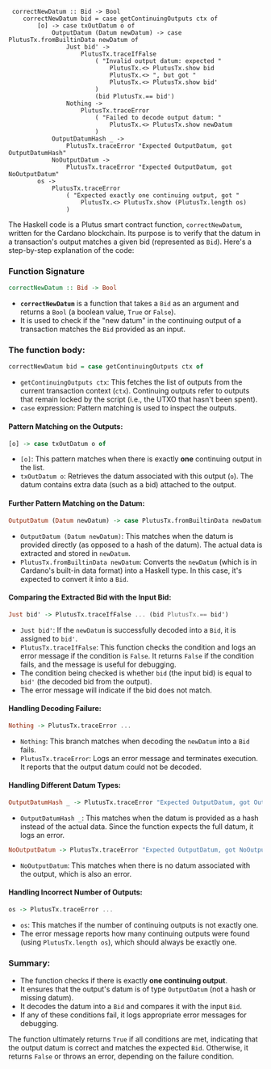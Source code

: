 ```
 correctNewDatum :: Bid -> Bool
    correctNewDatum bid = case getContinuingOutputs ctx of
        [o] -> case txOutDatum o of
            OutputDatum (Datum newDatum) -> case PlutusTx.fromBuiltinData newDatum of
                Just bid' ->
                    PlutusTx.traceIfFalse
                        ( "Invalid output datum: expected "
                            PlutusTx.<> PlutusTx.show bid
                            PlutusTx.<> ", but got "
                            PlutusTx.<> PlutusTx.show bid'
                        )
                        (bid PlutusTx.== bid')
                Nothing ->
                    PlutusTx.traceError
                        ( "Failed to decode output datum: "
                            PlutusTx.<> PlutusTx.show newDatum
                        )
            OutputDatumHash _ ->
                PlutusTx.traceError "Expected OutputDatum, got OutputDatumHash"
            NoOutputDatum ->
                PlutusTx.traceError "Expected OutputDatum, got NoOutputDatum"
        os ->
            PlutusTx.traceError
                ( "Expected exactly one continuing output, got "
                    PlutusTx.<> PlutusTx.show (PlutusTx.length os)
                )
```

The Haskell code is a Plutus smart contract function, `correctNewDatum`, written for the Cardano blockchain. Its purpose is to verify that the datum in a transaction's output matches a given bid (represented as `Bid`). Here's a step-by-step explanation of the code:

### Function Signature
```haskell
correctNewDatum :: Bid -> Bool
```
- **`correctNewDatum`** is a function that takes a `Bid` as an argument and returns a `Bool` (a boolean value, `True` or `False`).
- It is used to check if the "new datum" in the continuing output of a transaction matches the `Bid` provided as an input.

### The function body:
```haskell
correctNewDatum bid = case getContinuingOutputs ctx of
```
- `getContinuingOutputs ctx`: This fetches the list of outputs from the current transaction context (`ctx`). Continuing outputs refer to outputs that remain locked by the script (i.e., the UTXO that hasn't been spent).
- `case` expression: Pattern matching is used to inspect the outputs.

#### Pattern Matching on the Outputs:
```haskell
[o] -> case txOutDatum o of
```
- `[o]`: This pattern matches when there is exactly **one** continuing output in the list.
- `txOutDatum o`: Retrieves the datum associated with this output (`o`). The datum contains extra data (such as a bid) attached to the output.

#### Further Pattern Matching on the Datum:
```haskell
OutputDatum (Datum newDatum) -> case PlutusTx.fromBuiltinData newDatum of
```
- `OutputDatum (Datum newDatum)`: This matches when the datum is provided directly (as opposed to a hash of the datum). The actual data is extracted and stored in `newDatum`.
- `PlutusTx.fromBuiltinData newDatum`: Converts the `newDatum` (which is in Cardano's built-in data format) into a Haskell type. In this case, it's expected to convert it into a `Bid`.

#### Comparing the Extracted Bid with the Input Bid:
```haskell
Just bid' -> PlutusTx.traceIfFalse ... (bid PlutusTx.== bid')
```
- `Just bid'`: If the `newDatum` is successfully decoded into a `Bid`, it is assigned to `bid'`.
- `PlutusTx.traceIfFalse`: This function checks the condition and logs an error message if the condition is `False`. It returns `False` if the condition fails, and the message is useful for debugging.
- The condition being checked is whether `bid` (the input bid) is equal to `bid'` (the decoded bid from the output).
- The error message will indicate if the bid does not match.

#### Handling Decoding Failure:
```haskell
Nothing -> PlutusTx.traceError ...
```
- `Nothing`: This branch matches when decoding the `newDatum` into a `Bid` fails.
- `PlutusTx.traceError`: Logs an error message and terminates execution. It reports that the output datum could not be decoded.

#### Handling Different Datum Types:
```haskell
OutputDatumHash _ -> PlutusTx.traceError "Expected OutputDatum, got OutputDatumHash"
```
- `OutputDatumHash _`: This matches when the datum is provided as a hash instead of the actual data. Since the function expects the full datum, it logs an error.

```haskell
NoOutputDatum -> PlutusTx.traceError "Expected OutputDatum, got NoOutputDatum"
```
- `NoOutputDatum`: This matches when there is no datum associated with the output, which is also an error.

#### Handling Incorrect Number of Outputs:
```haskell
os -> PlutusTx.traceError ...
```
- `os`: This matches if the number of continuing outputs is not exactly one.
- The error message reports how many continuing outputs were found (using `PlutusTx.length os`), which should always be exactly one.

### Summary:
- The function checks if there is exactly **one continuing output**.
- It ensures that the output's datum is of type `OutputDatum` (not a hash or missing datum).
- It decodes the datum into a `Bid` and compares it with the input `Bid`.
- If any of these conditions fail, it logs appropriate error messages for debugging.

The function ultimately returns `True` if all conditions are met, indicating that the output datum is correct and matches the expected `Bid`. Otherwise, it returns `False` or throws an error, depending on the failure condition.
